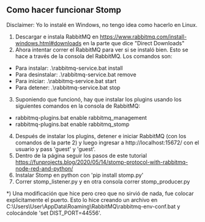 ## Como hacer funcionar Stomp

Disclaimer: Yo lo instalé en Windows, no tengo idea como hacerlo en Linux.

1) Descargar e instala RabbitMQ en https://www.rabbitmq.com/install-windows.html#downloads en la parte que dice "Direct Downloads"
2) Ahora intentar correr el RabbitMQ para ver si se instaló bien. Esto se hace a través de la consola del RabbitMQ. Los comandos son:
  - Para instalar: .\rabbitmq-service.bat install
  - Para desinstalar: .\rabbitmq-service.bat remove
  - Para iniciar: .\rabbitmq-service.bat start
  - Para detener: .\rabbitmq-service.bat stop
3) Suponiendo que funcionó, hay que instalar los plugins usando los siguientes comandos en la consola de RabbitMQ:
  - rabbitmq-plugins.bat enable rabbitmq_management
  - rabbitmq-plugins.bat enable rabbitmq_stomp
4) Después de instalar los plugins, detener e iniciar RabbitMQ (con los comandos de la parte 2) y luego ingresar a http://localhost:15672/ con el usuario y pass 'guest' y 'guest'.
5) Dentro de la página seguir los pasos de este tutorial https://funprojects.blog/2020/05/14/stomp-protocol-with-rabbitmq-node-red-and-python/
6) Instalar Stomp en python con 'pip install stomp.py'
7) Correr stomp_listener.py y en otra consola correr stomp_producer.py

*) Una modificación que hice pero creo que no sirvió de nada, fue colocar explicitamente el puerto. Esto lo hice creando un archivo en C:\Users\User\AppData\Roaming\RabbitMQ\rabbitmq-env-conf.bat y colocándole 'set DIST_PORT=44556'.
